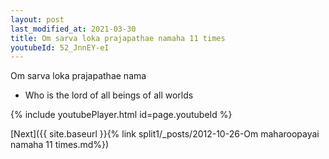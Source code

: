 ```yaml
---
layout: post
last_modified_at: 2021-03-30
title: Om sarva loka prajapathae namaha 11 times
youtubeId: 52_JnnEY-eI
---
```

 
 
Om sarva loka prajapathae nama 
 
 -  Who is the lord of all beings of all worlds 
 
  
 
  
 
 
 
 
 
 


{% include youtubePlayer.html id=page.youtubeId %}
 
[Next]({{ site.baseurl }}{% link  split1/_posts/2012-10-26-Om maharoopayai namaha 11 times.md%})
 
